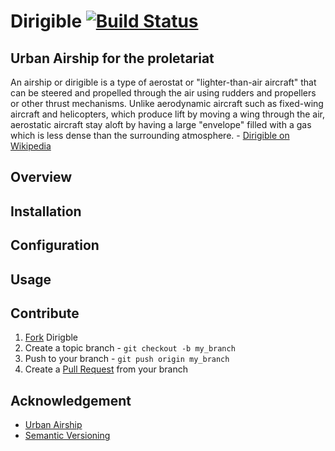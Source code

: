 # Dirigible [![Build Status](https://secure.travis-ci.org/itsmeduncan/dirigible.png)](http://travis-ci.org/itsmeduncan/dirigible)

## Urban Airship for the proletariat

  An airship or dirigible is a type of aerostat or "lighter-than-air aircraft" that can be steered and
  propelled through the air using rudders and propellers or other thrust mechanisms. Unlike aerodynamic
  aircraft such as fixed-wing aircraft and helicopters, which produce lift by moving a wing through the
  air, aerostatic aircraft stay aloft by having a large "envelope" filled with a gas which is less dense
  than the surrounding atmosphere. - [Dirigible on Wikipedia](http://en.wikipedia.org/wiki/Dirigible)

## Overview


## Installation


## Configuration


## Usage


## Contribute

1. [Fork](http://help.github.com/forking/) Dirigble
2. Create a topic branch - `git checkout -b my_branch`
3. Push to your branch - `git push origin my_branch`
4. Create a [Pull Request](http://help.github.com/pull-requests/) from your branch

## Acknowledgement

* [Urban Airship](http://urbanairship.com/)
* [Semantic Versioning](http://semver.org/)
